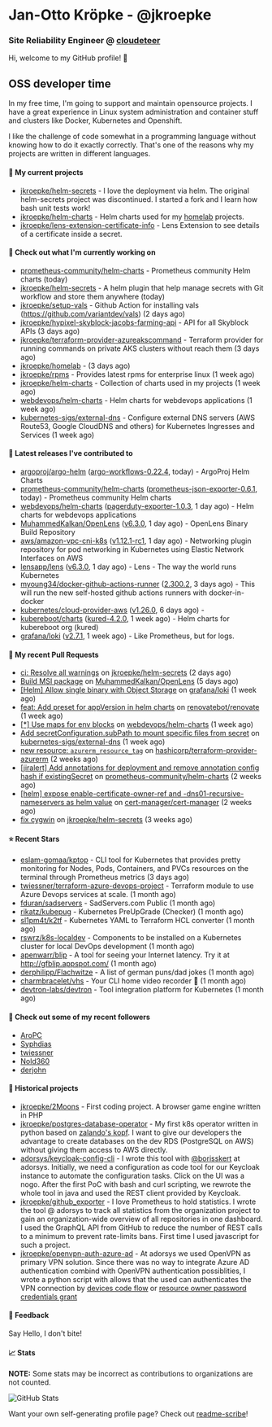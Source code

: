 # Jan-Otto Kröpke - @jkroepke
### Site Reliability Engineer @ [cloudeteer](https://cloudeteer.de/)

Hi, welcome to my GitHub profile! 👋

## OSS developer time
In my free time, I'm going to support and maintain opensource projects. I have a great experience in Linux system administration and container stuff and clusters like Docker, Kubernetes and Openshift.

I like the challenge of code somewhat in a programming language without knowing how to do it exactly correctly. That's one of the reasons why my projects are written in different languages.

#### 🌱 My current projects
- [jkroepke/helm-secrets](https://github.com/jkroepke/helm-secrets) - I love the deployment via helm. The original helm-secrets project was discontinued. I started a fork and I learn how bash unit tests work!
- [jkroepke/helm-charts](https://github.com/jkroepke/helm-charts) - Helm charts used for my [homelab](https://github.com/jkroepke/homelab) projects.
- [jkroepke/lens-extension-certificate-info](https://github.com/jkroepke/lens-extension-certificate-info) - Lens Extension to see details of a certificate inside a secret.

#### 👷 Check out what I'm currently working on

- [prometheus-community/helm-charts](https://github.com/prometheus-community/helm-charts) - Prometheus community Helm charts (today)
- [jkroepke/helm-secrets](https://github.com/jkroepke/helm-secrets) - A helm plugin that help manage secrets with Git workflow and store them anywhere (today)
- [jkroepke/setup-vals](https://github.com/jkroepke/setup-vals) - Github Action for installing vals (https://github.com/variantdev/vals) (2 days ago)
- [jkroepke/hypixel-skyblock-jacobs-farming-api](https://github.com/jkroepke/hypixel-skyblock-jacobs-farming-api) - API for all Skyblock APIs (3 days ago)
- [jkroepke/terraform-provider-azureakscommand](https://github.com/jkroepke/terraform-provider-azureakscommand) - Terraform provider for running commands on private AKS clusters without reach them (3 days ago)
- [jkroepke/homelab](https://github.com/jkroepke/homelab) -  (3 days ago)
- [jkroepke/rpms](https://github.com/jkroepke/rpms) - Provides latest rpms for enterprise linux (1 week ago)
- [jkroepke/helm-charts](https://github.com/jkroepke/helm-charts) - Collection of charts used in my projects (1 week ago)
- [webdevops/helm-charts](https://github.com/webdevops/helm-charts) - Helm charts for webdevops applications (1 week ago)
- [kubernetes-sigs/external-dns](https://github.com/kubernetes-sigs/external-dns) - Configure external DNS servers (AWS Route53, Google CloudDNS and others) for Kubernetes Ingresses and Services (1 week ago)

#### 🔭 Latest releases I've contributed to

- [argoproj/argo-helm](https://github.com/argoproj/argo-helm) ([argo-workflows-0.22.4](https://github.com/argoproj/argo-helm/releases/tag/argo-workflows-0.22.4), today) - ArgoProj Helm Charts
- [prometheus-community/helm-charts](https://github.com/prometheus-community/helm-charts) ([prometheus-json-exporter-0.6.1](https://github.com/prometheus-community/helm-charts/releases/tag/prometheus-json-exporter-0.6.1), today) - Prometheus community Helm charts
- [webdevops/helm-charts](https://github.com/webdevops/helm-charts) ([pagerduty-exporter-1.0.3](https://github.com/webdevops/helm-charts/releases/tag/pagerduty-exporter-1.0.3), 1 day ago) - Helm charts for webdevops applications
- [MuhammedKalkan/OpenLens](https://github.com/MuhammedKalkan/OpenLens) ([v6.3.0](https://github.com/MuhammedKalkan/OpenLens/releases/tag/v6.3.0), 1 day ago) - OpenLens Binary Build Repository
- [aws/amazon-vpc-cni-k8s](https://github.com/aws/amazon-vpc-cni-k8s) ([v1.12.1-rc1](https://github.com/aws/amazon-vpc-cni-k8s/releases/tag/v1.12.1-rc1), 1 day ago) - Networking plugin repository for pod networking in Kubernetes using Elastic Network Interfaces on AWS
- [lensapp/lens](https://github.com/lensapp/lens) ([v6.3.0](https://github.com/lensapp/lens/releases/tag/v6.3.0), 1 day ago) - Lens - The way the world runs Kubernetes
- [myoung34/docker-github-actions-runner](https://github.com/myoung34/docker-github-actions-runner) ([2.300.2](https://github.com/myoung34/docker-github-actions-runner/releases/tag/2.300.2), 3 days ago) - This will run the new self-hosted github actions runners with docker-in-docker
- [kubernetes/cloud-provider-aws](https://github.com/kubernetes/cloud-provider-aws) ([v1.26.0](https://github.com/kubernetes/cloud-provider-aws/releases/tag/v1.26.0), 6 days ago) - 
- [kubereboot/charts](https://github.com/kubereboot/charts) ([kured-4.2.0](https://github.com/kubereboot/charts/releases/tag/kured-4.2.0), 1 week ago) - Helm charts for kubereboot org (kured)
- [grafana/loki](https://github.com/grafana/loki) ([v2.7.1](https://github.com/grafana/loki/releases/tag/v2.7.1), 1 week ago) - Like Prometheus, but for logs.

#### 🔨 My recent Pull Requests

- [ci: Resolve all warnings](https://github.com/jkroepke/helm-secrets/pull/300) on [jkroepke/helm-secrets](https://github.com/jkroepke/helm-secrets) (2 days ago)
- [Build MSI package](https://github.com/MuhammedKalkan/OpenLens/pull/79) on [MuhammedKalkan/OpenLens](https://github.com/MuhammedKalkan/OpenLens) (5 days ago)
- [[Helm] Allow single binary with Object Storage](https://github.com/grafana/loki/pull/7942) on [grafana/loki](https://github.com/grafana/loki) (1 week ago)
- [feat: Add preset for appVersion in helm charts](https://github.com/renovatebot/renovate/pull/19371) on [renovatebot/renovate](https://github.com/renovatebot/renovate) (1 week ago)
- [[*] Use maps for env blocks](https://github.com/webdevops/helm-charts/pull/3) on [webdevops/helm-charts](https://github.com/webdevops/helm-charts) (1 week ago)
- [Add secretConfiguration.subPath to mount specific files from secret](https://github.com/kubernetes-sigs/external-dns/pull/3227) on [kubernetes-sigs/external-dns](https://github.com/kubernetes-sigs/external-dns) (1 week ago)
- [new resource: `azurerm_resource_tag`](https://github.com/hashicorp/terraform-provider-azurerm/pull/19544) on [hashicorp/terraform-provider-azurerm](https://github.com/hashicorp/terraform-provider-azurerm) (2 weeks ago)
- [[jiralert] Add annotations for deployment and remove annotation config hash if existingSecret](https://github.com/prometheus-community/helm-charts/pull/2776) on [prometheus-community/helm-charts](https://github.com/prometheus-community/helm-charts) (2 weeks ago)
- [[helm] expose enable-certificate-owner-ref and -dns01-recursive-nameservers as helm value](https://github.com/cert-manager/cert-manager/pull/5614) on [cert-manager/cert-manager](https://github.com/cert-manager/cert-manager) (2 weeks ago)
- [fix cygwin](https://github.com/jkroepke/helm-secrets/pull/295) on [jkroepke/helm-secrets](https://github.com/jkroepke/helm-secrets) (3 weeks ago)

#### ⭐ Recent Stars

- [eslam-gomaa/kptop](https://github.com/eslam-gomaa/kptop) - CLI tool for Kubernetes that provides pretty monitoring for Nodes, Pods, Containers, and PVCs resources on the terminal through Prometheus metrics (3 days ago)
- [twiessner/terraform-azure-devops-project](https://github.com/twiessner/terraform-azure-devops-project) - Terraform module to use Azure Devops services at scale. (1 month ago)
- [fduran/sadservers](https://github.com/fduran/sadservers) - SadServers.com Public (1 month ago)
- [rikatz/kubepug](https://github.com/rikatz/kubepug) - Kubernetes PreUpGrade (Checker) (1 month ago)
- [sl1pm4t/k2tf](https://github.com/sl1pm4t/k2tf) - Kubernetes YAML to Terraform HCL converter (1 month ago)
- [rswrz/k8s-localdev](https://github.com/rswrz/k8s-localdev) - Components to be installed on a Kubernetes cluster for local DevOps development (1 month ago)
- [apenwarr/blip](https://github.com/apenwarr/blip) - A tool for seeing your Internet latency.  Try it at http://gfblip.appspot.com/ (1 month ago)
- [derphilipp/Flachwitze](https://github.com/derphilipp/Flachwitze) - A list of german puns/dad jokes (1 month ago)
- [charmbracelet/vhs](https://github.com/charmbracelet/vhs) - Your CLI home video recorder 📼 (1 month ago)
- [devtron-labs/devtron](https://github.com/devtron-labs/devtron) - Tool integration platform for Kubernetes (1 month ago)

#### 👯 Check out some of my recent followers

- [AroPC](https://github.com/AroPC)
- [Syphdias](https://github.com/Syphdias)
- [twiessner](https://github.com/twiessner)
- [Nold360](https://github.com/Nold360)
- [derjohn](https://github.com/derjohn)

#### 📜 Historical projects
- [jkroepke/2Moons](https://github.com/jkroepke/2Moons) - First coding project. A browser game engine written in PHP
- [jkroepke/postgres-database-operator](https://github.com/jkroepke/postgres-database-operator) - My first k8s operator written in python based on [zalando's kopf](https://github.com/zalando-incubator/kopf). I want to give our developers the advantage to create databases on the dev RDS (PostgreSQL on AWS) without giving them access to AWS directly.
- [adorsys/keycloak-config-cli](https://github.com/adorsys/keycloak-config-cli) - I wrote this tool with [@borisskert](https://github.com/borisskert) at adorsys. Initially, we need a configuration as code tool for our Keycloak instance to automate the configuration tasks. Click on the UI was a nogo. After the first PoC with bash and curl scripting, we rewrote the whole tool in java and used the REST client provided by Keycloak.
- [jkroepke/github_exporter](https://github.com/jkroepke/github_exporter) - I love Prometheus to hold statistics. I wrote the tool @ adorsys to track all statistics from the organization project to gain an organization-wide overview of all repositories in one dashboard. I used the GraphQL API from GitHub to reduce the number of REST calls to a minimum to prevent rate-limits bans. First time I used javascript for such a project.
- [jkroepke/openvpn-auth-azure-ad](https://github.com/jkroepke/openvpn-auth-azure-ad) - At adorsys we used OpenVPN as primary VPN solution. Since there was no way to integrate Azure AD authentication combind with OpenVPN authentication possiblities, I wrote a python script with allows that the used can authenticates the VPN connection by [devices code flow](https://docs.microsoft.com/en-us/azure/active-directory/develop/v2-oauth2-device-code) or [resource owner password credentials grant](https://docs.microsoft.com/en-us/azure/active-directory/develop/v2-oauth-ropc)

#### 💬 Feedback

Say Hello, I don't bite!

#### 📈 Stats

**NOTE:** Some stats may be incorrect as contributions to organizations
are not counted.

![GitHub Stats](https://github-readme-stats.vercel.app/api?username=jkroepke&count_private=false&theme=tokyonight&show_icons=true)

Want your own self-generating profile page? Check out [readme-scribe](https://github.com/muesli/readme-scribe)!
